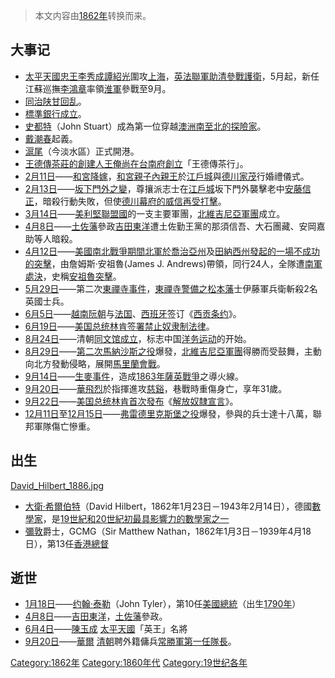 > 本文内容由[1862年](https://zh.wikipedia.org/wiki/1862年)转换而来。


## 大事记

  - [太平天國忠王](https://zh.wikipedia.org/wiki/太平天國 "wikilink")[李秀成](../Page/李秀成.md "wikilink")[譚紹光](../Page/譚紹光.md "wikilink")圍攻[上海](https://zh.wikipedia.org/wiki/上海 "wikilink")，[英法聯軍助清參戰護衛](https://zh.wikipedia.org/wiki/英法聯軍 "wikilink")，5月起，新任江蘇巡撫[李鴻章](../Page/李鴻章.md "wikilink")率領[淮軍](../Page/淮軍.md "wikilink")參戰至9月。
  - [同治陕甘回乱](https://zh.wikipedia.org/wiki/同治陕甘回乱 "wikilink")。
  - [標準銀行成立](https://zh.wikipedia.org/wiki/標準銀行 "wikilink")。
  - [史都特](https://zh.wikipedia.org/wiki/史都特 "wikilink")（John Stuart）成為第一位穿越[澳洲南至北的](https://zh.wikipedia.org/wiki/澳洲 "wikilink")[探險家](https://zh.wikipedia.org/wiki/探險家 "wikilink")。
  - [戴潮春](../Page/戴潮春.md "wikilink")起義。
  - [滬尾](../Page/淡水區.md "wikilink")（今淡水區）正式開港。
  - [王德傳茶莊的創建人](https://zh.wikipedia.org/wiki/王德傳 "wikilink")[王俺尚在](https://zh.wikipedia.org/wiki/王俺尚 "wikilink")[台南府創立](https://zh.wikipedia.org/wiki/台南府 "wikilink")「王德傳茶行」。
  - [2月11日](../Page/2月11日.md "wikilink")——[和宮降嫁](https://zh.wikipedia.org/wiki/和宮降嫁 "wikilink")，[和宮親子內親王](../Page/和宮親子內親王.md "wikilink")於[江戶城](../Page/江戶城.md "wikilink")與[德川家茂](../Page/德川家茂.md "wikilink")行婚禮儀式。
  - [2月13日](../Page/2月13日.md "wikilink")——[坂下門外之變](https://zh.wikipedia.org/wiki/坂下門外之變 "wikilink")，尊攘派志士在[江戶城](../Page/江戶城.md "wikilink")坂下門外襲擊老中[安藤信正](https://zh.wikipedia.org/wiki/安藤信正 "wikilink")，暗殺行動失敗，但使[德川幕府的威信再受打擊](https://zh.wikipedia.org/wiki/德川幕府 "wikilink")。
  - [3月14日](../Page/3月14日.md "wikilink")——[美利堅聯盟國](../Page/美利堅聯盟國.md "wikilink")的一支主要軍團，[北維吉尼亞軍團](../Page/北維吉尼亞軍團.md "wikilink")成立。
  - [4月8日](../Page/4月8日.md "wikilink")——[土佐藩](../Page/土佐藩.md "wikilink")參政[吉田東洋](../Page/吉田東洋.md "wikilink")遭土佐勤王黨的那須信吾、大石團藏、安岡嘉助等人暗殺。
  - [4月12日](../Page/4月12日.md "wikilink")——[美國](https://zh.wikipedia.org/wiki/美國 "wikilink")[南北戰爭期間](https://zh.wikipedia.org/wiki/南北戰爭 "wikilink")[北軍於](https://zh.wikipedia.org/wiki/北軍 "wikilink")[喬治亞州](../Page/喬治亞州.md "wikilink")及[田納西州發起的一場不成功的突擊](https://zh.wikipedia.org/wiki/田納西州 "wikilink")，由詹姆斯·安祖魯(James J. Andrews)帶領，同行24人，全隊遭[南軍處決](https://zh.wikipedia.org/wiki/南軍 "wikilink")，史稱[安祖魯突擊](https://zh.wikipedia.org/wiki/安祖魯突擊 "wikilink")。
  - [5月29日](../Page/5月29日.md "wikilink")——第二次[東禪寺事件](../Page/東禪寺事件.md "wikilink")，[東禪寺警備之](https://zh.wikipedia.org/wiki/東禪寺 "wikilink")[松本藩](../Page/松本藩.md "wikilink")士伊藤軍兵衛斬殺2名英國士兵。
  - [6月5日](../Page/6月5日.md "wikilink")——[越南](https://zh.wikipedia.org/wiki/越南 "wikilink")[阮朝](../Page/阮朝.md "wikilink")与[法国](https://zh.wikipedia.org/wiki/法国 "wikilink")、[西班牙](../Page/西班牙.md "wikilink")签订《[西贡条约](https://zh.wikipedia.org/wiki/西贡条约 "wikilink")》。
  - [6月19日](../Page/6月19日.md "wikilink")——[美国](../Page/美国.md "wikilink")[总统](../Page/美国总统.md "wikilink")[林肯签署禁止](https://zh.wikipedia.org/wiki/林肯 "wikilink")[奴隶制](https://zh.wikipedia.org/wiki/奴隶制 "wikilink")[法律](../Page/法律.md "wikilink")。
  - [8月24日](../Page/8月24日.md "wikilink")——清朝[同文馆成立](https://zh.wikipedia.org/wiki/同文馆 "wikilink")，标志中国[洋务运动](../Page/洋务运动.md "wikilink")的开始。
  - [8月29日](../Page/8月29日.md "wikilink")——[第二次馬納沙斯之役](../Page/第二次馬納沙斯之役.md "wikilink")爆發，[北維吉尼亞軍團](../Page/北維吉尼亞軍團.md "wikilink")得勝而受鼓舞，主動向北方發動侵略，展開[馬里蘭會戰](../Page/馬里蘭會戰.md "wikilink")。
  - [9月14日](../Page/9月14日.md "wikilink")——[生麥事件](../Page/生麥事件.md "wikilink")，造成[1863年](../Page/1863年.md "wikilink")[薩英戰爭](../Page/薩英戰爭.md "wikilink")之導火線。
  - [9月20日](../Page/9月20日.md "wikilink")——[華飛烈](../Page/華飛烈.md "wikilink")於指揮進攻[慈谿](https://zh.wikipedia.org/wiki/慈谿 "wikilink")，巷戰時重傷身亡，享年31歲。
  - [9月22日](../Page/9月22日.md "wikilink")——[美国](../Page/美国.md "wikilink")[总统](../Page/美国总统.md "wikilink")[林肯首次發布](https://zh.wikipedia.org/wiki/林肯 "wikilink")《[解放奴隸宣言](../Page/解放奴隸宣言.md "wikilink")》。
  - [12月11日](../Page/12月11日.md "wikilink")至[12月15日](../Page/12月15日.md "wikilink")——[弗雷德里克斯堡之役](../Page/弗雷德里克斯堡之役.md "wikilink")爆發，參與的兵士達十八萬，聯邦軍隊傷亡慘重。

## 出生

[David_Hilbert_1886.jpg](https://zh.wikipedia.org/wiki/File:David_Hilbert_1886.jpg "fig:David_Hilbert_1886.jpg")

  - [大衛·希爾伯特](https://zh.wikipedia.org/wiki/大衛·希爾伯特 "wikilink")（David Hilbert，1862年1月23日－1943年2月14日），德國[數學家](https://zh.wikipedia.org/wiki/數學家 "wikilink")，是[19世紀和](https://zh.wikipedia.org/wiki/19世紀 "wikilink")[20世紀初最具影響力的數學家之一](https://zh.wikipedia.org/wiki/20世紀 "wikilink")
  - [彌敦](../Page/彌敦.md "wikilink")爵士，GCMG（Sir Matthew Nathan，1862年1月3日－1939年4月18日），第13任[香港總督](../Page/香港總督.md "wikilink")

## 逝世

  - [1月18日](../Page/1月18日.md "wikilink")——[约翰·泰勒](../Page/约翰·泰勒.md "wikilink")（John Tyler），第10任[美國總統](https://zh.wikipedia.org/wiki/美國總統 "wikilink")（出生[1790年](https://zh.wikipedia.org/wiki/1790年 "wikilink")）
  - [4月8日](../Page/4月8日.md "wikilink")——[吉田東洋](../Page/吉田東洋.md "wikilink")，[土佐藩](../Page/土佐藩.md "wikilink")參政。
  - [6月4日](../Page/6月4日.md "wikilink")——[陳玉成](https://zh.wikipedia.org/wiki/陳玉成 "wikilink") [太平天國](https://zh.wikipedia.org/wiki/太平天國 "wikilink")「英王」名將
  - [9月20日](../Page/9月20日.md "wikilink")——[華爾](https://zh.wikipedia.org/wiki/華爾 "wikilink") [清朝](../Page/清朝.md "wikilink")聘外籍傭兵[常勝軍第一任隊長](https://zh.wikipedia.org/wiki/常勝軍 "wikilink")。

[Category:1862年](https://zh.wikipedia.org/wiki/Category:1862年 "wikilink") [Category:1860年代](https://zh.wikipedia.org/wiki/Category:1860年代 "wikilink") [Category:19世纪各年](https://zh.wikipedia.org/wiki/Category:19世纪各年 "wikilink")